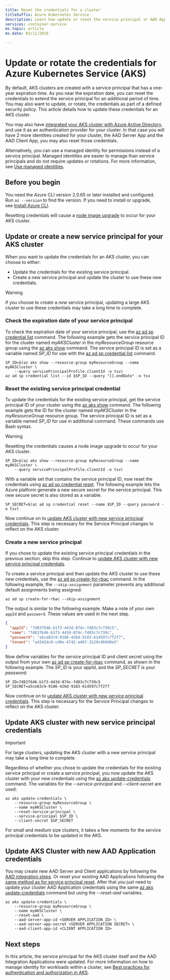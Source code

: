 ```yaml
---
title: Reset the credentials for a cluster
titleSuffix: Azure Kubernetes Service
description: Learn how update or reset the service principal or AAD Application credentials for an Azure Kubernetes Service (AKS) cluster
services: container-service
ms.topic: article
ms.date: 03/11/2019

---
```


# Update or rotate the credentials for Azure Kubernetes Service (AKS)

By default, AKS clusters are created with a service principal that has a one-year expiration time. As you near the expiration date, you can reset the credentials to extend the service principal for an additional period of time. You may also want to update, or rotate, the credentials as part of a defined security policy. This article details how to update these credentials for an AKS cluster.

You may also have [integrated your AKS cluster with Azure Active Directory][aad-integration], and use it as an authentication provider for your cluster. In that case you will have 2 more identities created for your cluster, the AAD Server App and the AAD Client App, you may also reset those credentials.

Alternatively, you can use a managed identity for permissions instead of a service principal. Managed identities are easier to manage than service principals and do not require updates or rotations. For more information, see [Use managed identities](use-managed-identity.md).

## Before you begin

You need the Azure CLI version 2.0.65 or later installed and configured. Run `az --version` to find the version. If you need to install or upgrade, see [Install Azure CLI][install-azure-cli].

Resetting credentials will cause a [node image upgrade][node-image-upgrade] to occur for your AKS cluster.

## Update or create a new service principal for your AKS cluster

When you want to update the credentials for an AKS cluster, you can choose to either:

* Update the credentials for the existing service principal.
* Create a new service principal and update the cluster to use these new credentials. 

> [!WARNING]
> If you choose to create a *new* service principal, updating a large AKS cluster to use these credentials may take a long time to complete.

### Check the expiration date of your service principal

To check the expiration date of your service principal, use the [az ad sp credential list][az-ad-sp-credential-list] command. The following example gets the service principal ID for the cluster named *myAKSCluster* in the *myResourceGroup* resource group using the [az aks show][az-aks-show] command. The service principal ID is set as a variable named *SP_ID* for use with the [az ad sp credential list][az-ad-sp-credential-list] command.

```azurecli
SP_ID=$(az aks show --resource-group myResourceGroup --name myAKSCluster \
    --query servicePrincipalProfile.clientId -o tsv)
az ad sp credential list --id $SP_ID --query "[].endDate" -o tsv
```

### Reset the existing service principal credential

To update the credentials for the existing service principal, get the service principal ID of your cluster using the [az aks show][az-aks-show] command. The following example gets the ID for the cluster named *myAKSCluster* in the *myResourceGroup* resource group. The service principal ID is set as a variable named *SP_ID* for use in additional command. These commands use Bash syntax.

> [!WARNING]
> Resetting the credentials causes a node image upgrade to occur for your AKS cluster.

```azurecli-interactive
SP_ID=$(az aks show --resource-group myResourceGroup --name myAKSCluster \
    --query servicePrincipalProfile.clientId -o tsv)
```

With a variable set that contains the service principal ID, now reset the credentials using [az ad sp credential reset][az-ad-sp-credential-reset]. The following example lets the Azure platform generate a new secure secret for the service principal. This new secure secret is also stored as a variable.

```azurecli-interactive
SP_SECRET=$(az ad sp credential reset --name $SP_ID --query password -o tsv)
```

Now continue on to [update AKS cluster with new service principal credentials](#update-aks-cluster-with-new-service-principal-credentials). This step is necessary for the Service Principal changes to reflect on the AKS cluster.

### Create a new service principal

If you chose to update the existing service principal credentials in the previous section, skip this step. Continue to [update AKS cluster with new service principal credentials](#update-aks-cluster-with-new-service-principal-credentials).

To create a service principal and then update the AKS cluster to use these new credentials, use the [az ad sp create-for-rbac][az-ad-sp-create] command. In the following example, the `--skip-assignment` parameter prevents any additional default assignments being assigned:

```azurecli-interactive
az ad sp create-for-rbac --skip-assignment
```

The output is similar to the following example. Make a note of your own `appId` and `password`. These values are used in the next step.

```json
{
  "appId": "7d837646-b1f3-443d-874c-fd83c7c739c5",
  "name": "7d837646-b1f3-443d-874c-fd83c7c739c",
  "password": "a5ce83c9-9186-426d-9183-614597c7f2f7",
  "tenant": "a4342dc8-cd0e-4742-a467-3129c469d0e5"
}
```

Now define variables for the service principal ID and client secret using the output from your own [az ad sp create-for-rbac][az-ad-sp-create] command, as shown in the following example. The *SP_ID* is your *appId*, and the *SP_SECRET* is your *password*:

```console
SP_ID=7d837646-b1f3-443d-874c-fd83c7c739c5
SP_SECRET=a5ce83c9-9186-426d-9183-614597c7f2f7
```

Now continue on to [update AKS cluster with new service principal credentials](#update-aks-cluster-with-new-service-principal-credentials). This step is necessary for the Service Principal changes to reflect on the AKS cluster.

## Update AKS cluster with new service principal credentials

> [!IMPORTANT]
> For large clusters, updating the AKS cluster with a new service principal may take a long time to complete.

Regardless of whether you chose to update the credentials for the existing service principal or create a service principal, you now update the AKS cluster with your new credentials using the [az aks update-credentials][az-aks-update-credentials] command. The variables for the *--service-principal* and *--client-secret* are used:

```azurecli-interactive
az aks update-credentials \
    --resource-group myResourceGroup \
    --name myAKSCluster \
    --reset-service-principal \
    --service-principal $SP_ID \
    --client-secret $SP_SECRET
```

For small and medium size clusters, it takes a few moments for the service principal credentials to be updated in the AKS.

## Update AKS Cluster with new AAD Application credentials

You may create new AAD Server and Client applications by following the [AAD integration steps][create-aad-app]. Or reset your existing AAD Applications following the [same method as for service principal reset](#reset-the-existing-service-principal-credential). After that you just need to update your cluster AAD Application credentials using the same [az aks update-credentials][az-aks-update-credentials] command but using the *--reset-aad* variables.

```azurecli-interactive
az aks update-credentials \
    --resource-group myResourceGroup \
    --name myAKSCluster \
    --reset-aad \
    --aad-server-app-id <SERVER APPLICATION ID> \
    --aad-server-app-secret <SERVER APPLICATION SECRET> \
    --aad-client-app-id <CLIENT APPLICATION ID>
```


## Next steps

In this article, the service principal for the AKS cluster itself and the AAD Integration Applications were updated. For more information on how to manage identity for workloads within a cluster, see [Best practices for authentication and authorization in AKS][best-practices-identity].

<!-- LINKS - internal -->
[install-azure-cli]: /cli/azure/install-azure-cli
[az-aks-show]: /cli/azure/aks#az-aks-show
[az-aks-update-credentials]: /cli/azure/aks#az-aks-update-credentials
[best-practices-identity]: operator-best-practices-identity.md
[aad-integration]: ./azure-ad-integration-cli.md
[create-aad-app]: ./azure-ad-integration-cli.md#create-azure-ad-server-component
[az-ad-sp-create]: /cli/azure/ad/sp#az-ad-sp-create-for-rbac
[az-ad-sp-credential-list]: /cli/azure/ad/sp/credential#az-ad-sp-credential-list
[az-ad-sp-credential-reset]: /cli/azure/ad/sp/credential#az-ad-sp-credential-reset
[node-image-upgrade]: /node-image-upgrade

